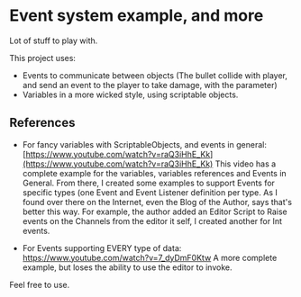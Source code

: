 # Event system example, and more

Lot of stuff to play with.


This project uses:
* Events to communicate between objects (The bullet collide with player, and send an event to the player to take damage, with the parameter)
* Variables in a more wicked  style, using scriptable objects.

## References
* For fancy variables with ScriptableObjects, and events in general: [https://www.youtube.com/watch?v=raQ3iHhE_Kk](https://www.youtube.com/watch?v=raQ3iHhE_Kk)
This video has a complete example for the variables, variables references and Events in General. From there, I created some examples to support Events for specific types (one Event and Event Listener definition per type. As I found over there on the Internet, even the Blog of the Author, says that's better this way. For example, the author added an Editor Script to Raise events on the Channels from the editor it self, I created another for Int events.


* For Events supporting EVERY type of data: https://www.youtube.com/watch?v=7_dyDmF0Ktw
A more complete example, but loses the ability to use the editor to invoke.

Feel free to use.

